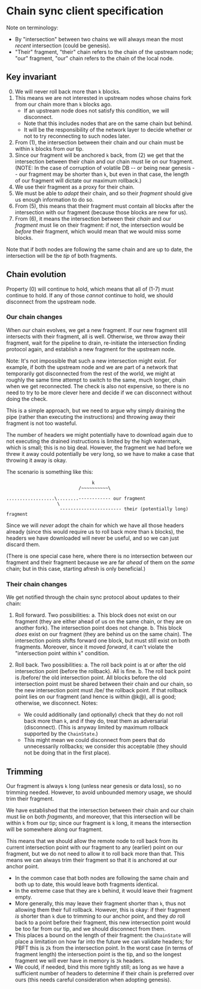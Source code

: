 # Chain sync client specification

Note on terminology:

- By "intersection" between two chains we will always mean the most _recent_
  intersection (could be genesis).
- "Their" fragment, "their" chain refers to the chain of the upstream node;
  "our" fragment, "our" chain refers to the chain of the local node.

## Key invariant

0.  We will never roll back more than `k` blocks.
1.  This means we are not interested in upstream nodes whose chains fork from
    our chain more than `k` blocks ago.
    - If an upstream node does not satisfy this condition, we will disconnect.
    - Note that this includes nodes that are on the same chain but behind.
    - It will be the responsibility of the network layer to decide whether or
      not to try reconnecting to such nodes later.
2.  From (1), the intersection between their chain and our chain must be within
    `k` blocks from our tip.
3.  Since our fragment will be anchored `k` back, from (2) we get that the
    intersection between their chain and our chain must lie on our fragment.   
    (NOTE: In the case of corruption of volatile DB -- or being near genesis --
    our fragment may be shorter than `k`, but even in that case, the length of
    our fragment will dictate our maximum rollback.)
4.  We use their fragment as a proxy for their chain.
5.  We must be able to _adopt_ their chain, and so their _fragment_ should give
    us enough information to do so.
6.  From (5), this means that their fragment must contain all blocks after the
    intersection with our fragment (because those blocks are new for us).
7.  From (6), it means the intersection between their _chain_ and our _fragment_
    must lie on their fragment: if not, the intersection would be _before_ their
    fragment, which would mean that we would miss some blocks.

Note that if both nodes are following the same chain and are up to date, the
intersection will be the _tip_ of both fragments.    

## Chain evolution

Property (0) will continue to hold, which means that all of (1-7) must continue
to hold. If any of those _cannot_ continue to hold, we should disconnect from
the upstream node.

### Our chain changes

When _our_ chain evolves, we get a new fragment. If our new fragment still
intersects with their fragment, all is well. Otherwise, we throw away their
fragment, wait for the pipeline to drain, re-initiate the intersection finding
protocol again, and establish a new fragment for the upstream node.

Note: It's not impossible that such a new intersection might exist. For example,
if both the upstream node and we are part of a network that temporarily got
disconnected from the rest of the world, we might at roughly the same time
attempt to switch to the same, much longer, chain when we get reconnected.
The check is also not expensive, so there is no need to try to be more clever
here and decide if we can disconnect without doing the check.

This is a simple approach, but we need to argue why simply draining the pipe
(rather than executing the instructions) and throwing away their fragment is
not too wasteful.

The number of headers we might potentially have to download again due to not
executing the drained instructions is limited by the high watermark, which is
small; this is no big deal. However, the fragment we had before we threw it
away could potentially be very long, so we have to make a case that throwing
it away is okay.

The scenario is something like this:

```
                                k
                           /~~~~~~~~~~\                                 

..................\........------------ our fragment
                   \
                    ----------------------- their (potentially long) fragment
```


Since we will _never_ adopt the chain for which we have all those headers
already (since this would require us to roll back more than `k` blocks),
the headers we have downloaded will never be useful, and so we can just discard
them.

(There is one special case here, where there is no intersection between our
fragment and their fragment because we are far _ahead_ of them on the _same_
chain; but in this case, starting afresh is only beneficial.)

### Their chain changes

We get notified through the chain sync protocol about updates to their chain:

1. Roll forward. Two possibilities:
   a. This block does not exist on our fragment (they are either ahead of us on
      the same chain, or they are on another fork). The intersection point does
      not change.
   b. This block _does_ exist on our fragment (they are behind us on the same
      chain). The intersection points shifts forward one block, but must still
      exist on both fragments. Moreover, since it moved _forward_, it can't
      violate the "intersection point within `k`" condition.

2. Roll back. Two possibilities:
   a. The roll back point is at or after the old intersection point (before the
      rollback). All is fine.
   b. The roll back point is /before/ the old intersection point. All blocks
      before the old intersection point must be shared between their chain and
      our chain, so the new intersection point must /be/ the rollback point.
      If that rollback point lies on our fragment (and hence is within @k@),
      all is good; otherwise, we disconnect.
   Notes:
   - We could additionally (and optionally) check that they do not roll
     back more than `k`, and if they do, treat them as adversarial (disconnect).
     (This is anyway limited by maximum rollback supported by the `ChainState`.)
   - This might mean we could disconnect from peers that do unnecessarily
     rollbacks; we consider this acceptable (they should not be doing that in
     the first place).

## Trimming

Our fragment is always `k` long (unless near genesis or data loss), so no
trimming needed. However, to avoid unbounded memory usage, we should trim their
fragment.

We have established that the intersection between their chain and our chain
must lie on both _fragments_, and moreover, that this intersection will be
within `k` from our tip; since our fragment is `k` long, it means the
intersection will be somewhere along our fragment.

This means that we should allow the remote node to roll back from its current
intersection point with our fragment to any (earlier) point on our fragment, but
we do not need to allow it to roll back more than that. This means we can always
trim their fragment so that it is anchored at our anchor point.

- In the common case that both nodes are following the same chain and both up
  to date, this would leave both fragments identical.
- In the extreme case that they are `k` behind, it would leave their fragment
  empty.
- More generally, this may leave their fragment shorter than `k`, thus not
  allowing them their full rollback. However, this is okay: if their fragment
  _is_ shorter than `k` due to trimming to our anchor point, and they _do_ roll
  back to a point before their fragment, this new intersection point would be
  too far from our tip, and we should disconnect from them.
- This places a bound on the length of their fragment: the `ChainState` will
  place a limitation on how far into the future we can validate headers; for
  PBFT this is `2k` from the intersection point. In the worst case (in terms
  of fragment length) the intersection point is the tip, and so the longest
  fragment we will ever have in memory is `3k` headers.
- We could, if needed, bind this more tightly still; as long as we have a
  sufficient number of headers to determine if their chain is preferred over
  ours (this needs careful consideration when adopting genesis).
